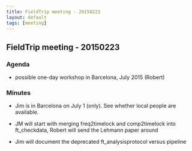 ```yaml
---
title: FieldTrip meeting - 20150223
layout: default
tags: [meeting]
---
```


## FieldTrip meeting - 20150223 

### Agenda

*  possible one-day workshop in Barcelona, July 2015 (Robert)

### Minutes

*  Jim is in Barcelona on July 1 (only). See whether local people are available.

*  JM will start with merging freq2timelock and comp2timelock into ft_checkdata, Robert will send the Lehmann paper around

*  Jim will document the deprecated ft_analysisprotocol versus pipeline
